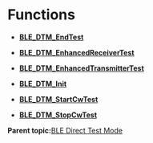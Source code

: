 # Functions

-   **[BLE\_DTM\_EndTest](GUID-CE54FC3A-74F7-44D6-A32D-CFDF7185FA44.md)**  

-   **[BLE\_DTM\_EnhancedReceiverTest](GUID-3D6BCFB6-DB5A-4615-A6FC-3D8746D33035.md)**  

-   **[BLE\_DTM\_EnhancedTransmitterTest](GUID-3B54258E-9018-4398-8E8A-97974D884A7D.md)**  

-   **[BLE\_DTM\_Init](GUID-21714A75-A3D2-41AE-AF6B-7AB79CE96BAE.md)**  

-   **[BLE\_DTM\_StartCwTest](GUID-E99A7550-1E76-4088-9433-755990BD0CD2.md)**  

-   **[BLE\_DTM\_StopCwTest](GUID-A6B58211-FA46-4EF1-8495-71E376A41BB5.md)**  


**Parent topic:**[BLE Direct Test Mode](GUID-A383B91A-CD0E-48B6-9C9F-879838FC7176.md)

